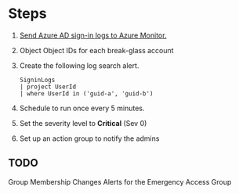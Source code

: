 # Steps

1. [Send Azure AD sign-in logs to Azure Monitor.](https://docs.microsoft.com/azure/active-directory/reports-monitoring/howto-integrate-activity-logs-with-log-analytics)

1. Object Object IDs for each break-glass account

1. Create the following log search alert.

   ```kusto
   SigninLogs
   | project UserId
   | where UserId in ('guid-a', 'guid-b')
   ```

1. Schedule to run once every 5 minutes.

1. Set the severity level to **Critical** (Sev 0)

1. Set up an action group to notify the admins

## TODO

Group Membership Changes Alerts for the Emergency Access Group
